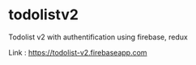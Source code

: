 # todolistv2
Todolist v2 with authentification using firebase, redux


Link :  https://todolist-v2.firebaseapp.com
